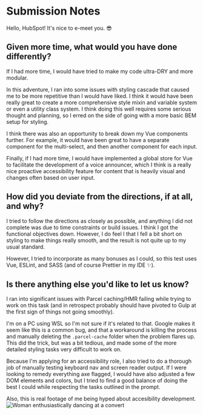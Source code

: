 # Submission Notes

Hello, HubSpot! It's nice to e-meet you. 😎

## Given more time, what would you have done differently?

If I had more time, I would have tried to make my code ultra-DRY and more modular.

In this adventure, I ran into some issues with styling cascade that caused me to be more repetitive than I would have liked. I think it would have been really great to create a more comprehensive style mixin and variable system or even a utility class system. I think doing this well requires some serious thought and planning, so I erred on the side of going with a more basic BEM setup for styling.

I think there was also an opportunity to break down my Vue components further. For example, it would have been great to have a separate component for the multi-select, and then another component for each input.

Finally, if I had more time, I would have implemented a global store for Vue to facilitate the development of a voice announcer, which I think is a really nice proactive accessibility feature for content that is heavily visual and changes often based on user input.

## How did you deviate from the directions, if at all, and why?

I tried to follow the directions as closely as possible, and anything I did not complete was due to time constraints or build issues. I think I got the functional objectives down. However, I do feel I that I fell a bit short on styling to make things really smooth, and the result is not quite up to my usual standard.

However, I tried to incorporate as many bonuses as I could, so this test uses Vue, ESLint, and SASS (and of course Prettier in my IDE ✨).

## Is there anything else you'd like to let us know?

I ran into significant issues with Parcel caching/HMR failing while trying to work on this task (and in retrospect probably should have pivoted to Gulp at the first sign of things not going smoothly).

I'm on a PC using WSL so I'm not sure if it's related to that. Google makes it seem like this is a common bug, and that a workaround is killing the process and manually deleting the `.parcel-cache` folder when the problem flares up. This did the trick, but was a bit tedious, and made some of the more detailed styling tasks very difficult to work on.

Because I'm applying for an accessibility role, I also tried to do a thorough job of manually testing keyboard nav and screen reader output. If I were looking to remedy everything axe flagged, I would have also adjusted a few DOM elements and colors, but I tried to find a good balance of doing the best I could while respecting the tasks outlined in the prompt.

Also, this is real footage of me being hyped about accesibility development.
![Woman enthusiastically dancing at a convert](https://media0.giphy.com/media/ZdFxoPhIS4glG/giphy.gif?cid=ecf05e47wx559v5xjt3w7gjgh6s0sx6rtyl0sjewfil91pyb&rid=giphy.gif&ct=g)
